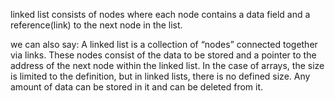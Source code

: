 linked list consists of nodes where each node contains a data field and a reference(link) to the next node in the list.

we can also say:
A linked list is a collection of “nodes” connected together via links. These nodes consist of the data to be stored and a pointer to the address of the next node within the linked list. In the case of arrays, the size is limited to the definition, but in linked lists, there is no defined size. Any amount of data can be stored in it and can be deleted from it.

